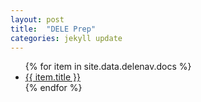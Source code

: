 ```yaml
---
layout: post
title:  "DELE Prep"
categories: jekyll update
---
```

<ul>
   {% for item in site.data.delenav.docs %}
      <li><a href="{{ item.url }}">{{ item.title }}</a></li>
   {% endfor %}
</ul>
